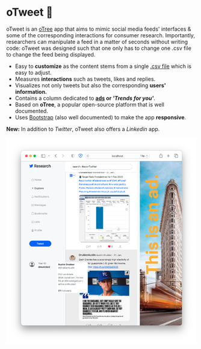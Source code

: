 # oTweet 🐣

oTweet is an [oTree](https://www.otree.org/) app that aims to mimic social media feeds' interfaces & some of the corresponding interactions for consumer research.
Importantly, researchers can manipulate a feed in a matter of seconds without writing code: oTweet was designed such that one only has to change one .csv file to change the feed being displayed.

- Easy to **customize** as the content stems from a single [.csv file](otree/Twitter/static/tweets/sample_tweets.csv) which is easy to adjust.
- Measures **interactions** such as tweets, likes and replies.
- Visualizes not only tweets but also the corresponding **users' information.**
- Contains a column dedicated to **[ads](otree/Twitter/static/img/flatiron.png) or _'Trends for you'_**.
- Based on **oTree**, a popular open-source platform that is well documented.
- Uses [Bootstrap](https://getbootstrap.com/docs/5.2/getting-started/introduction/) (also well documented) to make the app **responsive**.

**New:**
In addition to _Twitter_, oTweet also offers a _Linkedin_ app.

![A screenshot showcasing the app's interface.](misc/screenshot.png)